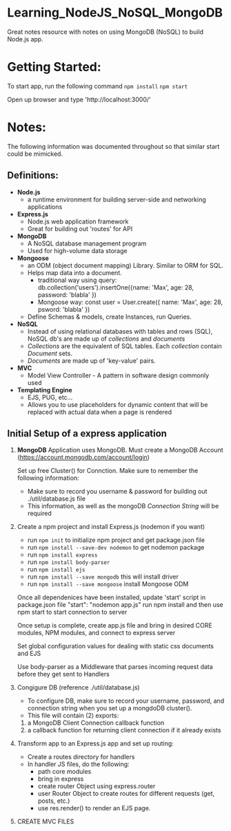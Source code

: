 # Learning_NodeJS_NoSQL_MongoDB
Great notes resource with notes on using MongoDB (NoSQL) to build Node.js app.

# Getting Started:
To start app, run the following command
```npm install```
```npm start```

Open up browser and type 'http://localhost:3000/'

# Notes:
The following information was documented throughout so that similar start could be mimicked.
## Definitions:
- **Node.js**
  - a runtime environment for building server-side and networking applications
- **Express.js**
  - Node.js web application framework
  - Great for building out 'routes' for API
- **MongoDB**
  - A NoSQL database management program
  - Used for high-volume data storage
- **Mongoose**
  - an ODM (object document mapping) Library. Similar to ORM for SQL. 
  - Helps map data into a document. 
    - traditional way using query:  db.collection('users').insertOne({name: 'Max', age: 28, password: 'blabla' })
    - Mongoose way:                 const user = User.create({ name: 'Max', age: 28, psword: 'blabla' })
  - Define Schemas & models, create Instances, run Queries.
- **NoSQL**
  - Instead of using relational databases with tables and rows (SQL), NoSQL db's are made up of *collections* and *documents*
  - *Collections* are the equivalent of SQL tables. Each *collection* contain *Document* sets.
  - *Documents* are made up of 'key-value' pairs.
- **MVC**
  - Model View Controller - A pattern in software design commonly used
- **Templating Engine**
  - EJS, PUG, etc...
  - Allows you to use placeholders for dynamic content that will be replaced with actual data when a page is rendered

## Initial Setup of a express application
1. **MongoDB**
   Application uses MongoDB. Must create a MongoDB Account (https://account.mongodb.com/account/login)

   Set up free Cluster() for Connction. Make sure to remember the following information:
   - Make sure to record you username & password for building out ./util/database.js file
   - This information, as well as the mongoDB *Connection String* will be required


3. Create a npm project and install Express.js (nodemon if you want)
    - run ```npm init``` to initialize npm project and get package.json file
    - run ```npm install --save-dev nodemon``` to get nodemon package
    - run ```npm install express```
    - run ```npm install body-parser```
    - run ```npm install ejs```
    - run ```npm install --save mongodb```    this will install driver
    - run ```npm install --save mongoose```   install Mongoose ODM

    Once all dependenices have been installed, update 'start' script in package.json file
        "start": "nodemon app.js"
    run npm install and then use npm start to start connection to server

    Once setup is complete, create app.js file and bring in desired CORE modules, NPM modules, and connect to express server

    Set global configuration values for dealing with static css documents and EJS

    Use body-parser as a Middleware that parses incoming request data before they get sent to Handlers

4. Congigure DB (reference ./util/database.js)
   - To configure DB, make sure to record your username, password, and connection string when you set up a mongdoDB cluster().
   - This file will contain (2) exports:
    1. a MongoDB Client Connection callback function
    2. a callback function for returning client connection if it already exists

5. Transform app to an Express.js app and set up routing:
    - Create a routes directory for handlers
    - In handler JS files, do the following:
        - path core modules
        - bring in express
        - create router Object using express.router
        - user Router Object to create routes for different requests (get, posts, etc.)
        - use res.render() to render an EJS page.
     
6. CREATE MVC FILES
     
  